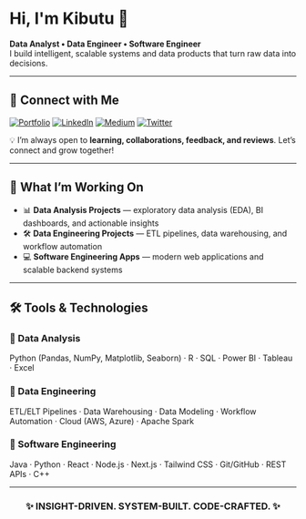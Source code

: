 # Hi, I'm Kibutu 👋

**Data Analyst • Data Engineer • Software Engineer**  
I build intelligent, scalable systems and data products that turn raw data into decisions.

---

## 🔗 Connect with Me  

[![Portfolio](https://img.shields.io/badge/Portfolio-000000?style=for-the-badge&logo=About.me&logoColor=white)](https://kibutujr.github.io/Portfolio-KibutuJr/) [![LinkedIn](https://img.shields.io/badge/LinkedIn-0A66C2?style=for-the-badge&logo=linkedin&logoColor=white)](https://www.linkedin.com/in/fred-kibutu/) [![Medium](https://img.shields.io/badge/Medium-12100E?style=for-the-badge&logo=medium&logoColor=white)](https://medium.com/@codegnerdev) [![Twitter](https://img.shields.io/badge/Twitter(X)-1DA1F2?style=for-the-badge&logo=twitter&logoColor=white)](https://x.com/KibutuJR)  

💡 I’m always open to **learning, collaborations, feedback, and reviews**. Let’s connect and grow together!  

---

## 🌟 What I’m Working On
- 📊 **Data Analysis Projects** — exploratory data analysis (EDA), BI dashboards, and actionable insights  
- 🛠️ **Data Engineering Projects** — ETL pipelines, data warehousing, and workflow automation  
- 💻 **Software Engineering Apps** — modern web applications and scalable backend systems  

---

## 🛠️ Tools & Technologies

### 🔹 Data Analysis  
Python (Pandas, NumPy, Matplotlib, Seaborn) · R · SQL · Power BI · Tableau · Excel  

### 🔹 Data Engineering  
ETL/ELT Pipelines · Data Warehousing · Data Modeling · Workflow Automation · Cloud (AWS, Azure) · Apache Spark  

### 🔹 Software Engineering  
Java · Python · React · Node.js · Next.js · Tailwind CSS · Git/GitHub · REST APIs · C++

---

<div align="center">

### ✨ INSIGHT-DRIVEN. SYSTEM-BUILT. CODE-CRAFTED. ✨  

</div>
